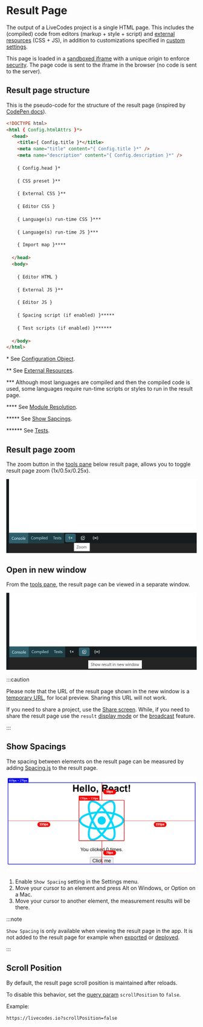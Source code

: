 # Result Page

The output of a LiveCodes project is a single HTML page. This includes the (compiled) code from editors (markup + style + script) and [external resources](./external-resources.md) (CSS + JS), in addition to customizations specified in [custom settings](../advanced/custom-settings.md).

This page is loaded in a [sandboxed iframe](https://www.html5rocks.com/en/tutorials/security/sandboxed-iframes/) with a unique origin to enforce [security](./security.md). The page code is sent to the iframe in the browser (no code is sent to the server).

## Result page structure

This is the pseudo-code for the structure of the result page (inspired by [CodePen docs](https://blog.codepen.io/documentation/preview-template/)).

<!-- prettier-ignore -->
```html
<!DOCTYPE html>
<html { Config.htmlAttrs }*>
  <head>
    <title>{ Config.title }*</title>
    <meta name="title" content="{ Config.title }*" />
    <meta name="description" content="{ Config.description }*" />

    { Config.head }*

    { CSS preset }**

    { External CSS }**

    { Editor CSS }

    { Language(s) run-time CSS }***

    { Language(s) run-time JS }***

    { Import map }****

  </head>
  <body>

    { Editor HTML }
    
    { External JS }**

    { Editor JS }

    { Spacing script (if enabled) }*****

    { Test scripts (if enabled) }******

  </body>
</html>
```

\* See [Configuration Object](../configuration/configuration-object.md).

\*\* See [External Resources](./external-resources.md).

\*\*\* Although most languages are compiled and then the compiled code is used, some languages require run-time scripts or styles to run in the result page.

\*\*\*\* See [Module Resolution](./module-resolution.md).

\*\*\*\*\* See [Show Sapcings](#show-spacings).

\*\*\*\*\*\* See [Tests](./tests.md).

## Result page zoom

The zoom button in the [tools pane](./tools-pane.md) below result page, allows you to toggle result page zoom (1x/0.5x/0.25x).

![Result page zoom](../../static/img/screenshots/zoom.jpg)

## Open in new window

From the [tools pane](./tools-pane.md), the result page can be viewed in a separate window.

![Open in new window](../../static/img/screenshots/new-window.jpg)

:::caution

Please note that the URL of the result page shown in the new window is a [temporary URL](https://developer.mozilla.org/en-US/docs/Web/API/URL/createObjectURL#parameters), for local preview. Sharing this URL will not work.

If you need to share a project, use the [Share screen](./share.md). While, if you need to share the result page use the `result` [display mode](./display-modes.md) or the [broadcast](./broadcast.md) feature.

:::

## Show Spacings

The spacing between elements on the result page can be measured by adding [Spacing.js](https://spacingjs.com/) to the result page.

![Show Spacings](../../static/img/screenshots/spacing.jpg)

1. Enable `Show Spacing` setting in the Settings menu.
2. Move your cursor to an element and press Alt on Windows, or Option on a Mac.
3. Move your cursor to another element, the measurement results will be there.

:::note

`Show Spacing` is only available when viewing the result page in the app. It is not added to the result page for example when [exported](./export.md) or [deployed](./deploy.md).

:::

## Scroll Position

By default, the result page scroll position is maintained after reloads.

To disable this behavior, set the [query param](../configuration/query-params.md) `scrollPosition` to `false`.

Example:

    https://livecodes.io?scrollPosition=false
